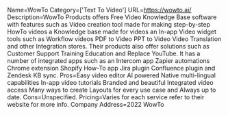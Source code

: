 Name=WowTo
Category=['Text To Video']
URL=https://wowto.ai/
Description=WowTo Products offers Free Video Knowledge Base software with features such as Video creation tool made for making step-by-step HowTo videos a Knowledge base made for videos an In-app Video widget tools such as Workflow videos PDF to Video PPT to Video Video Translation and other Integration stores. Their products also offer solutions such as Customer Support Training Education and Replace YouTube. It has a number of integrated apps such as an Intercom app Zapier automations Chrome extension Shopify How-To app Jira plugin Confluence plugin and Zendesk KB sync.
Pros=Easy video editor AI powered Native multi-lingual capabilities In-app video tutorials Branded and beautiful Integrated video access Many ways to create Layouts for every use case and Always up to date.
Cons=Unspecified.
Pricing=Varies for each service refer to their website for more info.
Company Address=2022 WowTo
